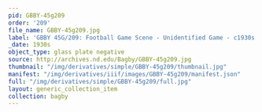```yaml
---
pid: GBBY-45g209
order: '209'
file_name: GBBY-45g209.jpg
label: 'GBBY 45G/209: Football Game Scene - Unidentified Game - c1930s'
_date: 1930s
object_type: glass plate negative
source: http://archives.nd.edu/Bagby/GBBY-45g209.jpg
thumbnail: "/img/derivatives/simple/GBBY-45g209/thumbnail.jpg"
manifest: "/img/derivatives/iiif/images/GBBY-45g209/manifest.json"
full: "/img/derivatives/simple/GBBY-45g209/full.jpg"
layout: generic_collection_item
collection: bagby
---
```

